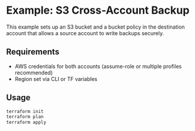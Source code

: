 # Example: S3 Cross-Account Backup

This example sets up an S3 bucket and a bucket policy in the destination account that allows a source account to write backups securely.

## Requirements

- AWS credentials for both accounts (assume-role or multiple profiles recommended)
- Region set via CLI or TF variables

## Usage

```bash
terraform init
terraform plan
terraform apply
